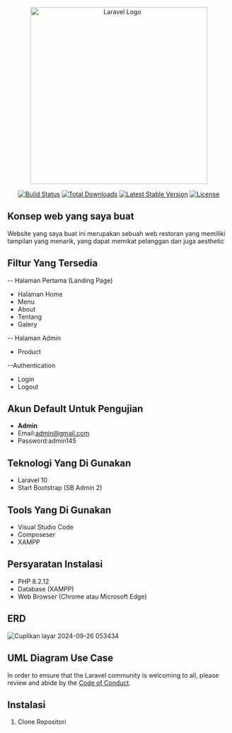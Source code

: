<p align="center"><a href="https://laravel.com" target="_blank"><img src="https://raw.githubusercontent.com/laravel/art/master/logo-lockup/5%20SVG/2%20CMYK/1%20Full%20Color/laravel-logolockup-cmyk-red.svg" width="400" alt="Laravel Logo"></a></p>

<p align="center">
<a href="https://github.com/laravel/framework/actions"><img src="https://github.com/laravel/framework/workflows/tests/badge.svg" alt="Build Status"></a>
<a href="https://packagist.org/packages/laravel/framework"><img src="https://img.shields.io/packagist/dt/laravel/framework" alt="Total Downloads"></a>
<a href="https://packagist.org/packages/laravel/framework"><img src="https://img.shields.io/packagist/v/laravel/framework" alt="Latest Stable Version"></a>
<a href="https://packagist.org/packages/laravel/framework"><img src="https://img.shields.io/packagist/l/laravel/framework" alt="License"></a>
</p>

## Konsep web yang saya buat

Website yang saya buat ini merupakan sebuah web restoran yang memiliki tampilan yang menarik, yang dapat memikat pelanggan dan juga aesthetic

## Filtur Yang Tersedia
-- Halaman Pertama (Landing Page)
- Halaman Home
- Menu
- About
- Tentang
- Galery

-- Halaman Admin
- Product
  

--Authentication
- Login
- Logout

## Akun Default Untuk Pengujian
- **Admin**
- Email:admin@gmail.com
- Password:admin145

## Teknologi Yang Di Gunakan

- Laravel 10
- Start Bootstrap (SB Admin 2)

## Tools Yang Di Gunakan

- Visual Studio Code
- Composeser
- XAMPP

## Persyaratan Instalasi

-  PHP 8.2.12
-  Database (XAMPP)
-  Web Browser (Chrome atau Microsoft Edge)
  

## ERD 

![Cuplikan layar 2024-09-26 053434](https://github.com/user-attachments/assets/7d569409-63e4-4580-b367-3de0f19c7a26)


## UML Diagram Use Case

In order to ensure that the Laravel community is welcoming to all, please review and abide by the [Code of Conduct](https://laravel.com/docs/contributions#code-of-conduct).

    
## Instalasi

1. Clone Repositori



